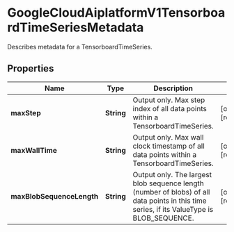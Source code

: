 

# GoogleCloudAiplatformV1TensorboardTimeSeriesMetadata

Describes metadata for a TensorboardTimeSeries.

## Properties

| Name | Type | Description | Notes |
|------------ | ------------- | ------------- | -------------|
|**maxStep** | **String** | Output only. Max step index of all data points within a TensorboardTimeSeries. |  [optional] [readonly] |
|**maxWallTime** | **String** | Output only. Max wall clock timestamp of all data points within a TensorboardTimeSeries. |  [optional] [readonly] |
|**maxBlobSequenceLength** | **String** | Output only. The largest blob sequence length (number of blobs) of all data points in this time series, if its ValueType is BLOB_SEQUENCE. |  [optional] [readonly] |



